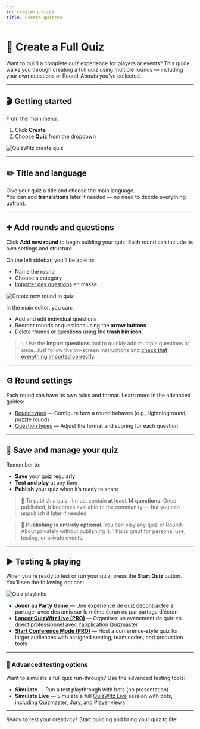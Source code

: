 ```yaml
---
id: create-quizzes
title: Create quizzes
---
```


# 🧠 Create a Full Quiz

Want to build a complete quiz experience for players or events? This guide walks you through creating a full quiz using multiple rounds — including your own questions or Round-Abouts you've collected.

---

## 🎬 Getting started

From the main menu:

1. Click **Create**
2. Choose **Quiz** from the dropdown

![QuizWitz create quiz](/images/create-quiz.png)

---

## ✏️ Title and language

Give your quiz a title and choose the main language.\
You can add **translations** later if needed — no need to decide everything upfront.

---

## ➕ Add rounds and questions

Click **Add new round** to begin building your quiz. Each round can include its own settings and structure.

On the left sidebar, you’ll be able to:

- Name the round
- Choose a category
- [Importer des questions](../editor/015-importing-questions.md) en masse

![Create new round in quiz](/images/quiz-add-round.png)

In the main editor, you can:

- Add and edit individual questions
- Reorder rounds or questions using the **arrow buttons**
- Delete rounds or questions using the **trash bin icon**

> 💡 Use the **Import questions** tool to quickly add multiple questions at once. Just follow the on-screen instructions and [check that everything imported correctly](../editor/015-importing-questions.md).

---

## ⚙️ Round settings

Each round can have its own rules and format. Learn more in the advanced guides:

- [Round types](../round-types/000-round-types.md) — Configure how a round behaves (e.g., lightning round, puzzle round)
- [Question types](../question-types/000-question-types.md) — Adjust the format and scoring for each question

---

## 💾 Save and manage your quiz

Remember to:

- **Save** your quiz regularly
- **Test and play** at any time
- **Publish** your quiz when it’s ready to share

> 📢 To publish a quiz, it must contain **at least 14 questions**. Once published, it becomes available to the community — but you can unpublish it later if needed.

> 📝 **Publishing is entirely optional.** You can play any quiz or Round-About privately without publishing it. This is great for personal use, testing, or private events.

---

## ▶️ Testing & playing

When you're ready to test or run your quiz, press the **Start Quiz** button. You’ll see the following options:

![Quiz playlinks](/images/quiz-playlinks.png)

- **[Jouer au Party Game](../players/001-playing-quizwitz.md)** — Une expérience de quiz décontractée à partager avec des amis sur le même écran ou par partage d'écran
- **[Lancer QuizWitz Live (PRO)](../quizmaster/001-introduction.md)** — Organisez un événement de quiz en direct professionnel avec l'application Quizmaster
- **[Start Conference Mode (PRO)](../tutorials/050-conference-booth.md)** — Host a conference-style quiz for larger audiences with assigned seating, team codes, and production tools

---

### 🧪 Advanced testing options

Want to simulate a full quiz run-through? Use the advanced testing tools:

- **Simulate** — Run a test playthrough with bots (no presentation)
- **Simulate Live** — Simulate a full [QuizWitz Live](../quizmaster/001-introduction.md) session with bots, including Quizmaster, Jury, and Player views

---

Ready to test your creativity? Start building and bring your quiz to life!
